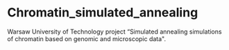 # Chromatin_simulated_annealing
Warsaw University of Technology project “Simulated annealing simulations of chromatin based on genomic and microscopic data".
